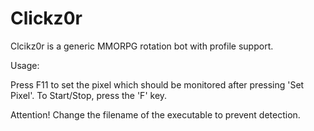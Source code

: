 # Clickz0r
Clcikz0r is a generic MMORPG rotation bot with profile support.

Usage:

Press F11 to set the pixel which should be monitored after pressing 'Set Pixel'.
To Start/Stop, press the 'F' key.

Attention! Change the filename of the executable to prevent detection.

